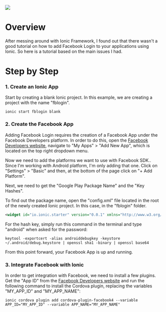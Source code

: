 ![](https://cdn-images-1.medium.com/focal/1600/480/79/47/1*_YS8s1rCbGqeexIHl6LzHg.jpeg)

# Overview

After messing around with Ionic Framework, I found out that there wasn't a good tutorial on how to add Facebook Login to your applications using Ionic. So here is a tutorial based on the main issues I had.

# Step by Step

### 1. Create an Ionic App

Start by creating a blank Ionic project. In this example, we are creating a project with the name "fblogin".
```
ionic start fblogin blank
```

### 2. Create the Facebook App

Adding Facebook Login requires the creation of a Facebook App under the Facebook Developers platform.
In order to do this, open the [Facebook Developers website](https://developers.facebook.com/), navigate to "My Apps" > "Add New App", which is located on the top right dropdown menu.

Now we need to add the platforms we want to use with Facebook SDK.. Since I'm working with Android platform, I'm only adding that one. Click on "Settings" > "Basic" and then, at the bottom of the page click on "+ Add Platform".

Next, we need to get the "Google Play Package Name" and the "Key Hashes".

To find out the package name, open the "config.xml" file located in the root of the newly created Ionic project. In this case, in the "fblogin" folder.

```xml
<widget id="io.ionic.starter" version="0.0.1" xmlns="http://www.w3.org/ns/widgets" xmlns:cdv="http://cordova.apache.org/ns/1.0">
```

For the hash key, simply run this command in the terminal and type "android" when asked for the password:

```
keytool -exportcert -alias androiddebugkey -keystore ~/.android/debug.keystore | openssl sha1 -binary | openssl base64
```

From this point forward, your Facebook App is up and running.

### 3. Integrate Facebook with Ionic

In order to get integration with Facebook, we need to install a few plugins.
Get the "App ID" from the [Facebook Developers website](https://developers.facebook.com/) and run the following command to install the Cordova plugin, replacing the variables "MY_APP_ID" and "MY_APP_NAME":

```
ionic cordova plugin add cordova-plugin-facebook4 --variable APP_ID="MY_APP_ID" --variable APP_NAME="MY_APP_NAME"
```
